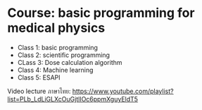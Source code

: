 # Course: basic programming for medical physics

-  Class 1: basic programming
-  Class 2: scientific programming
-  CLass 3: Dose calculation algorithm
-  Class 4: Machine learning
-  Class 5: ESAPI

Video lecture ภาษาไทย: 
https://www.youtube.com/playlist?list=PLb_LdLiGLXcOuGjtlIOc6ppmXguyEldT5
